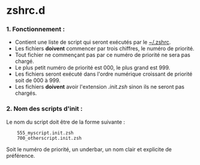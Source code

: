 # zshrc.d

### 1. Fonctionnement :
- Contient une liste de script qui seront exécutés par le [~/.zshrc](/zshrc.zsh).
- Les fichiers **doivent** commencer par trois chiffres, le numéro de priorité.
- Tout fichier ne commençant pas par ce numéro de priorité ne sera pas chargé.
- Le plus petit numéro de priorité est 000, le plus grand est 999.
- Les fichiers seront exécuté dans l'ordre numérique croissant de priorité soit de 000 à 999.
- Les fichiers **doivent** avoir l'extension *.init.zsh* sinon ils ne seront pas chargés.

### 2. Nom des scripts d'init :
Le nom du script doit être de la forme suivante :

        555_myscript.init.zsh
        700_otherscript.init.zsh

Soit le numéro de priorité, un underbar, un nom clair et explicite de préférence.
